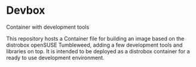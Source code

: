# Devbox
Container with development tools

This repository hosts a Container file for building an image based on the distrobox openSUSE Tumbleweed, adding a few development tools and libraries on top. It is intended to be deployed as a distrobox container for a ready to use development environment.

